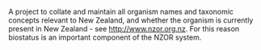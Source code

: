 A project to collate and maintain all organism names and taxonomic concepts relevant to New Zealand, and whether the organism is currently present in New Zealand - see http://www.nzor.org.nz.  For this reason biostatus is an important component of the NZOR system.